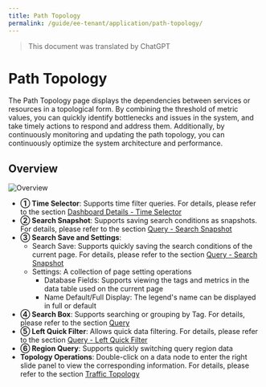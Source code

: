 ```yaml
---
title: Path Topology
permalink: /guide/ee-tenant/application/path-topology/
---
```


> This document was translated by ChatGPT

# Path Topology

The Path Topology page displays the dependencies between services or resources in a topological form. By combining the threshold of metric values, you can quickly identify bottlenecks and issues in the system, and take timely actions to respond and address them. Additionally, by continuously monitoring and updating the path topology, you can continuously optimize the system architecture and performance.

## Overview

![Overview](https://yunshan-guangzhou.oss-cn-beijing.aliyuncs.com/pub/pic/20230920650a6d7f5039d.png)

- **① Time Selector**: Supports time filter queries. For details, please refer to the section [Dashboard Details - Time Selector](../dashboard/use/)
- **② Search Snapshot**: Supports saving search conditions as snapshots. For details, please refer to the section [Query - Search Snapshot](../query/history/)
- **③ Search Save and Settings**:
  - Search Save: Supports quickly saving the search conditions of the current page. For details, please refer to the section [Query - Search Snapshot](../query/history/)
  - Settings: A collection of page setting operations
    - Database Fields: Supports viewing the tags and metrics in the data table used on the current page
    - Name Default/Full Display: The legend's name can be displayed in full or default
- **④ Search Box**: Supports searching or grouping by Tag. For details, please refer to the section [Query](../query/overview/)
- **⑤ Left Quick Filter**: Allows quick data filtering. For details, please refer to the section [Query - Left Quick Filter](../query/left-quick-filter/)
- **⑥ Region Query**: Supports quickly switching query region data
- **Topology Operations**: Double-click on a data node to enter the right slide panel to view the corresponding information. For details, please refer to the section [Traffic Topology](../dashboard/panel/topology/)
